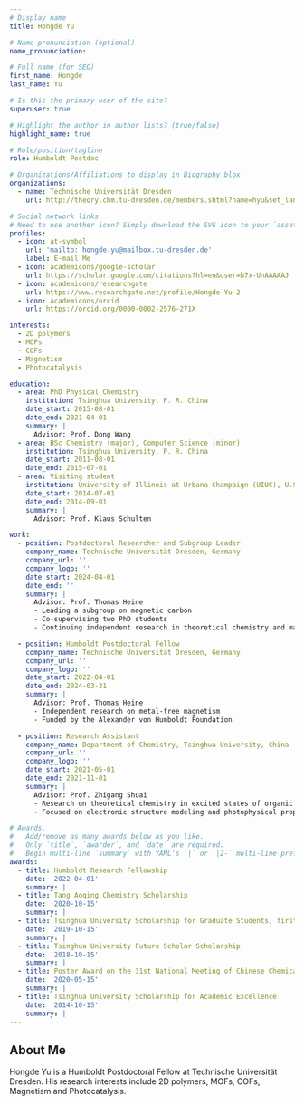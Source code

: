 ```yaml
---
# Display name
title: Hongde Yu

# Name pronunciation (optional)
name_pronunciation: 

# Full name (for SEO)
first_name: Hongde
last_name: Yu

# Is this the primary user of the site?
superuser: true

# Highlight the author in author lists? (true/false)
highlight_name: true

# Role/position/tagline
role: Humboldt Postdoc

# Organizations/Affiliations to display in Biography blox
organizations:
  - name: Technische Universität Dresden
    url: http://theory.chm.tu-dresden.de/members.shtml?name=hyu&set_language=en&lang=en

# Social network links
# Need to use another icon? Simply download the SVG icon to your `assets/media/icons/` folder.
profiles:
  - icon: at-symbol
    url: 'mailto: hongde.yu@mailbox.tu-dresden.de'
    label: E-mail Me
  - icon: academicons/google-scholar
    url: https://scholar.google.com/citations?hl=en&user=b7x-UnAAAAAJ
  - icon: academicons/researchgate
    url: https://www.researchgate.net/profile/Hongde-Yu-2
  - icon: academicons/orcid
    url: https://orcid.org/0000-0002-2576-271X

interests:
  - 2D polymers
  - MOFs
  - COFs
  - Magnetism
  - Photocatalysis

education:
  - area: PhD Physical Chemistry
    institution: Tsinghua University, P. R. China
    date_start: 2015-08-01
    date_end: 2021-04-01
    summary: |
      Advisor: Prof. Dong Wang
  - area: BSc Chemistry (major), Computer Science (minor)
    institution: Tsinghua University, P. R. China
    date_start: 2011-08-01
    date_end: 2015-07-01
  - area: Visiting student
    institution: University of Illinois at Urbana-Champaign (UIUC), U.S.A.
    date_start: 2014-07-01
    date_end: 2014-09-01
    summary: |
      Advisor: Prof. Klaus Schulten

work:
  - position: Postdoctoral Researcher and Subgroup Leader
    company_name: Technische Universität Dresden, Germany
    company_url: ''
    company_logo: ''
    date_start: 2024-04-01
    date_end: ''
    summary: |
      Advisor: Prof. Thomas Heine
      - Leading a subgroup on magnetic carbon
      - Co-supervising two PhD students
      - Continuing independent research in theoretical chemistry and materials modeling

  - position: Humboldt Postdoctoral Fellow
    company_name: Technische Universität Dresden, Germany
    company_url: ''
    company_logo: ''
    date_start: 2022-04-01
    date_end: 2024-03-31
    summary: |
      Advisor: Prof. Thomas Heine
      - Independent research on metal-free magnetism
      - Funded by the Alexander von Humboldt Foundation

  - position: Research Assistant
    company_name: Department of Chemistry, Tsinghua University, China
    company_url: ''
    company_logo: ''
    date_start: 2021-05-01
    date_end: 2021-11-01
    summary: |
      Advisor: Prof. Zhigang Shuai
      - Research on theoretical chemistry in excited states of organic semiconductors
      - Focused on electronic structure modeling and photophysical property analysis

# Awards.
#   Add/remove as many awards below as you like.
#   Only `title`, `awarder`, and `date` are required.
#   Begin multi-line `summary` with YAML's `|` or `|2-` multi-line prefix and indent 2 spaces below.
awards:
  - title: Humboldt Research Fellowship
    date: '2022-04-01'
    summary: |
  - title: Tang Aoqing Chemistry Scholarship
    date: '2020-10-15'
    summary: |
  - title: Tsinghua University Scholarship for Graduate Students, first-class
    date: '2019-10-15'
    summary: |
  - title: Tsinghua University Future Scholar Scholarship
    date: '2018-10-15'
    summary: |
  - title: Poster Award on the 31st National Meeting of Chinese Chemical Society 
    date: '2020-05-15'
    summary: |
  - title: Tsinghua University Scholarship for Academic Excellence
    date: '2014-10-15'
    summary: |
---
```


## About Me

Hongde Yu is a Humboldt Postdoctoral Fellow at Technische Universität Dresden. His research interests include 2D polymers, MOFs, COFs, Magnetism and Photocatalysis.